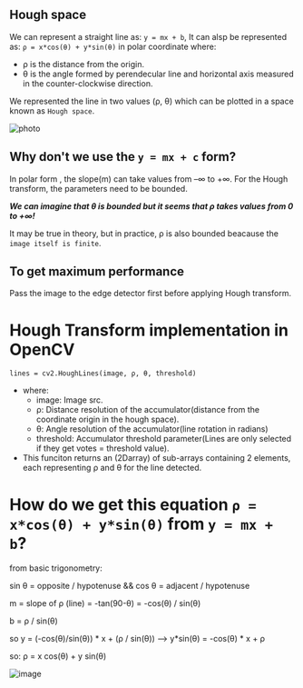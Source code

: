 ## Hough space
We can represent a straight line as: `y = mx + b`, It can alsp be represented as: `ρ = x*cos(θ) + y*sin(θ)` in polar coordinate where:
   * ρ is the distance from the origin.
   * θ is the angle formed by perendecular line and horizontal                                         axis measured in the counter-clockwise direction.
   
We represented the line in two values (ρ, θ) which can be plotted in a space known as `Hough space`.

![photo](https://user-images.githubusercontent.com/91827137/183283455-e49ee3c3-97a9-4b8c-bfe4-58cf34361769.PNG)

## Why don't we use the `y = mx + c` form?
In polar form , the slope(m) can take values from –∞ to +∞. For the Hough transform, the parameters need to be bounded.

***We can imagine that θ is bounded but it seems that ρ takes values from 0 to +∞!***

It may be true in theory, but in practice, ρ is also bounded beacause the `image itself is finite`.

## To get maximum performance
Pass the image to the edge detector first before applying Hough transform.

# Hough Transform implementation in OpenCV
`lines = cv2.HoughLines(image, ρ, θ, threshold)`

- where: 
  * image: Image src.
  * ρ: Distance resolution of the accumulator(distance from the coordinate origin in the hough space).
   * θ: Angle resolution of the accumulator(line rotation in radians)
   * threshold: Accumulator threshold parameter(Lines are only selected if they get votes = threshold value).
- This funciton returns an (2Darray) of sub-arrays containing 2 elements, each representing ρ and θ for the line detected.

# How do we get this equation `ρ = x*cos(θ) + y*sin(θ)` from `y = mx + b`?
from basic trigonometry:

sin θ = opposite / hypotenuse && cos θ = adjacent / hypotenuse

m = slope of ρ (line) = -tan(90-θ) = -cos(θ) / sin(θ)

b = ρ / sin(θ)

so y = (-cos(θ)/sin(θ)) * x + (ρ / sin(θ)) -->   y*sin(θ) = -cos(θ) * x + ρ

so: ρ = x cos(θ) + y sin(θ)

![image](https://user-images.githubusercontent.com/91827137/183288883-e5fdb4d4-d9c2-40be-9df8-c581004edc87.png)

